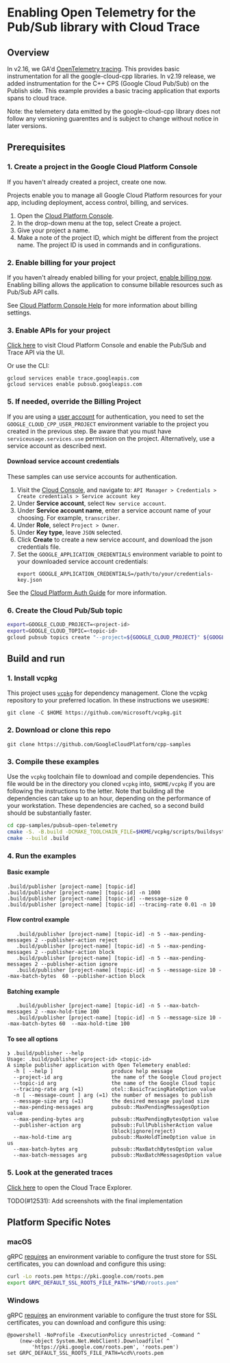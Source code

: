 # Enabling Open Telemetry for the Pub/Sub library with Cloud Trace

## Overview

In v2.16, we GA'd [OpenTelemetry tracing](https://github.com/googleapis/google-cloud-cpp/blob/v2.16.0/CHANGELOG.md#v2160---2023-10). This provides basic instrumentation for all the google-cloud-cpp libraries. In v2.19 release, we added instrumentation for the C++ CPS (Google Cloud Pub/Sub) on the Publish side. This example provides a basic tracing application that exports spans to cloud trace.

Note: the telemetery data emitted by the google-cloud-cpp library does not follow any versioning guarenttes and is subject to change without notice in later versions.

## Prerequisites

### 1. Create a project in the Google Cloud Platform Console 
 
If you haven't already created a project, create one now.

Projects enable you to manage all Google Cloud Platform resources for your app, including deployment, access control, billing, and services.

1. Open the [Cloud Platform Console](https://console.cloud.google.com/).
2. In the drop-down menu at the top, select Create a project.
3. Give your project a name.
4. Make a note of the project ID, which might be different from the project name. The project ID is used in commands and in configurations.

### 2. Enable billing for your project
If you haven't already enabled billing for your
project, [enable billing now](https://console.cloud.google.com/project/_/settings). Enabling billing allows the
application to consume billable resources such as Pub/Sub API calls.

See [Cloud Platform Console Help](https://support.google.com/cloud/answer/6288653) for more information about billing
settings.

### 3. Enable APIs for your project
[Click here](https://console.cloud.google.com/flows/enableapi?apiid=speech&showconfirmation=true) to visit Cloud
Platform Console and enable the Pub/Sub and Trace API via the UI.

Or use the CLI:

```
gcloud services enable trace.googleapis.com 
gcloud services enable pubsub.googleapis.com 
```

### 5. If needed, override the Billing Project

If you are using a [user account] for authentication, you need to set the `GOOGLE_CLOUD_CPP_USER_PROJECT`
environment variable to the project you created in the previous step. Be aware that you must have
`serviceusage.services.use` permission on the project.  Alternatively, use a service account as described next.

[user account]: https://cloud.google.com/docs/authentication#principals 


#### Download service account credentials
 
These samples can use service accounts for authentication.

 1. Visit the [Cloud Console](http://cloud.google.com/console), and navigate to:
    `API Manager > Credentials > Create credentials > Service account key`
 2. Under **Service account**, select `New service account`.
 3. Under **Service account name**, enter a service account name of your choosing. For example, `transcriber`.
 4. Under **Role**, select `Project > Owner`.
 5. Under **Key type**, leave `JSON` selected.
 6. Click **Create** to create a new service account, and download the json credentials file.
 7. Set the `GOOGLE_APPLICATION_CREDENTIALS` environment variable to point to your downloaded service account
    credentials:
    ```
    export GOOGLE_APPLICATION_CREDENTIALS=/path/to/your/credentials-key.json
    ```
See the [Cloud Platform Auth Guide](https://cloud.google.com/docs/authentication#developer_workflow) for more
information.


### 6. Create the Cloud Pub/Sub topic

```sh
export=GOOGLE_CLOUD_PROJECT=<project-id>
export=GOOGLE_CLOUD_TOPIC=<topic-id>
gcloud pubsub topics create "--project=${GOOGLE_CLOUD_PROJECT}" ${GOOGLE_CLOUD_TOPIC}
```

## Build and run

### 1. Install vcpkg
This project uses [`vcpkg`](https://github.com/microsoft/vcpkg) for dependency management. Clone the vcpkg repository
to your preferred location. In these instructions we use`$HOME`:
```shell
git clone -C $HOME https://github.com/microsoft/vcpkg.git
```

### 2. Download or clone this repo

```shell
git clone https://github.com/GoogleCloudPlatform/cpp-samples
```

### 3. Compile these examples

Use the `vcpkg` toolchain file to download and compile dependencies. This file would be in the directory you
cloned `vcpkg` into, `$HOME/vcpkg` if you are following the instructions to the letter. Note that building all the
dependencies can take up to an hour, depending on the performance of your workstation. These dependencies are cached,
so a second build should be substantially faster.
```sh
cd cpp-samples/pubsub-open-telemetry
cmake -S. -B.build -DCMAKE_TOOLCHAIN_FILE=$HOME/vcpkg/scripts/buildsystems/vcpkg.cmake
cmake --build .build
```

### 4. Run the examples

#### Basic example
```shell
.build/publisher [project-name] [topic-id]
.build/publisher [project-name] [topic-id] -n 1000
.build/publisher [project-name] [topic-id] --message-size 0
.build/publisher [project-name] [topic-id] --tracing-rate 0.01 -n 10
```

#### Flow control example
```shell
   .build/publisher [project-name] [topic-id] -n 5 --max-pending-messages 2 --publisher-action reject
   .build/publisher [project-name] [topic-id] -n 5 --max-pending-messages 2 --publisher-action block
   .build/publisher [project-name] [topic-id] -n 5 --max-pending-messages 2 --publisher-action ignore
   .build/publisher [project-name] [topic-id] -n 5 --message-size 10 --max-batch-bytes  60 --publisher-action block
```

#### Batching example
```shell
   .build/publisher [project-name] [topic-id] -n 5 --max-batch-messages 2 --max-hold-time 100
   .build/publisher [project-name] [topic-id] -n 5 --message-size 10 --max-batch-bytes 60  --max-hold-time 100
```

#### To see all options

```shell 
❯ .build/publisher --help
Usage: .build/publisher <project-id> <topic-id>
A simple publisher application with Open Telemetery enabled:
  -h [ --help ]                   produce help message
  --project-id arg                the name of the Google Cloud project
  --topic-id arg                  the name of the Google Cloud topic
  --tracing-rate arg (=1)         otel::BasicTracingRateOption value
  -n [ --message-count ] arg (=1) the number of messages to publish
  --message-size arg (=1)         the desired message payload size
  --max-pending-messages arg      pubsub::MaxPendingMessagesOption value
  --max-pending-bytes arg         pubsub::MaxPendingBytesOption value
  --publisher-action arg          pubsub::FullPublisherAction value 
                                  (block|ignore|reject)
  --max-hold-time arg             pubsub::MaxHoldTimeOption value in us
  --max-batch-bytes arg           pubsub::MaxBatchBytesOption value
  --max-batch-messages arg        pubsub::MaxBatchMessagesOption value
```
### 5. Look at the generated traces

[Click here](https://pantheon.corp.google.com/traces/) to open the Cloud Trace Explorer.

TODO(#12531): Add screenshots with the final implementation

## Platform Specific Notes

### macOS

gRPC [requires][grpc-roots-pem-bug] an environment variable to configure the
trust store for SSL certificates, you can download and configure this using:

```bash
curl -Lo roots.pem https://pki.google.com/roots.pem
export GRPC_DEFAULT_SSL_ROOTS_FILE_PATH="$PWD/roots.pem"
```

### Windows

gRPC [requires][grpc-roots-pem-bug] an environment variable to configure the
trust store for SSL certificates, you can download and configure this using:

```console
@powershell -NoProfile -ExecutionPolicy unrestricted -Command ^
    (new-object System.Net.WebClient).Downloadfile( ^
        'https://pki.google.com/roots.pem', 'roots.pem')
set GRPC_DEFAULT_SSL_ROOTS_FILE_PATH=%cd%\roots.pem
```

[grpc-roots-pem-bug]: https://github.com/grpc/grpc/issues/16571
[choco-cmake-link]: https://chocolatey.org/packages/cmake
[homebrew-cmake-link]: https://formulae.brew.sh/formula/cmake
[cmake-download-link]: https://cmake.org/download/
